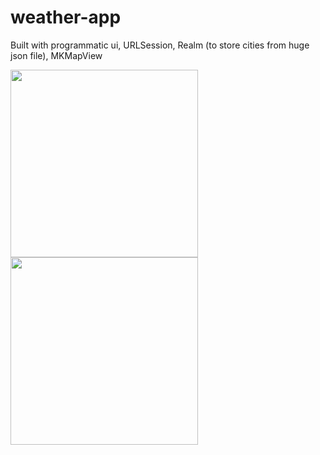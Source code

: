 # weather-app
Built with programmatic ui, URLSession, Realm (to store cities from huge json file), MKMapView

<img src="https://user-images.githubusercontent.com/43410212/90902580-57df1b80-e3d5-11ea-8163-5d371af799aa.png" width="300" /> <img src="https://user-images.githubusercontent.com/43410212/90902602-63cadd80-e3d5-11ea-8b52-4ce71025c451.png" width="300" />
